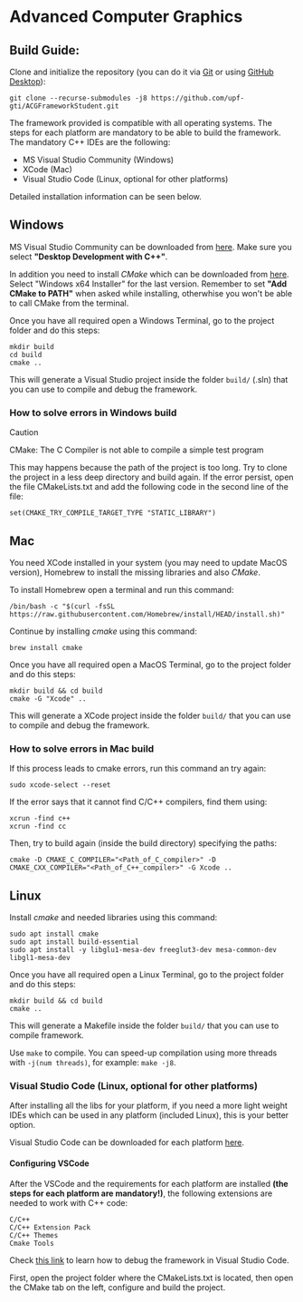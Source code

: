 # Advanced Computer Graphics

## Build Guide:
 
Clone and initialize the repository (you can do it via [Git](https://git-scm.com/downloads/win) or using [GitHub Desktop](https://desktop.github.com/download/)):
```
git clone --recurse-submodules -j8 https://github.com/upf-gti/ACGFrameworkStudent.git
```

The framework provided is compatible with all operating systems.
The steps for each platform are mandatory to be able to build the framework.
The mandatory C++ IDEs are the following:

* MS Visual Studio Community (Windows)
* XCode (Mac)
* Visual Studio Code (Linux, optional for other platforms)

Detailed installation information can be seen below.

## Windows

MS Visual Studio Community can be downloaded from [here](https://visualstudio.microsoft.com/es/free-developer-offers/). Make sure you select **"Desktop Development with C++"**.

In addition you need to install *CMake* which can be downloaded from [here](https://cmake.org/download/). Select "Windows x64 Installer" for the last version. Remember to set **"Add CMake to PATH"** when asked while installing, otherwhise you won't be able to call CMake from the terminal.

Once you have all required open a Windows Terminal, go to the project folder and do this steps:
```console
mkdir build
cd build
cmake ..
```

This will generate a Visual Studio project inside the folder ``build/`` (.sln) that you can use to compile and debug the framework.

### How to solve errors in Windows build

> [!Caution]
> CMake: The C Compiler is not able to compile a simple test program

This may happens because the path of the project is too long. Try to clone the project in a less deep directory and build again. If the error persist, open the file CMakeLists.txt and add the following code in the second line of the file:
```console
set(CMAKE_TRY_COMPILE_TARGET_TYPE "STATIC_LIBRARY")
```

## Mac

You need XCode installed in your system (you may need to update MacOS version), Homebrew to install the missing libraries and also *CMake*. 

To install Homebrew open a terminal and run this command:
```console
/bin/bash -c "$(curl -fsSL https://raw.githubusercontent.com/Homebrew/install/HEAD/install.sh)"
```

Continue by installing *cmake* using this command:
```console
brew install cmake
```

Once you have all required open a MacOS Terminal, go to the project folder and do this steps:
```console
mkdir build && cd build
cmake -G "Xcode" ..
```

This will generate a XCode project inside the folder ``build/`` that you can use to compile and debug the framework.

### How to solve errors in Mac build

If this process leads to cmake errors, run this command an try again:
```console
sudo xcode-select --reset
```

If the error says that it cannot find C/C++ compilers, find them using:
```console
xcrun -find c++
xcrun -find cc
```

Then, try to build again (inside the build directory) specifying the paths:
```console
cmake -D CMAKE_C_COMPILER="<Path_of_C_compiler>" -D CMAKE_CXX_COMPILER="<Path_of_C++_compiler>" -G Xcode ..
```

## Linux

Install *cmake* and needed libraries using this command:
```console
sudo apt install cmake
sudo apt install build-essential
sudo apt install -y libglu1-mesa-dev freeglut3-dev mesa-common-dev libgl1-mesa-dev
```

Once you have all required open a Linux Terminal, go to the project folder and do this steps:
```console
mkdir build && cd build
cmake ..
```

This will generate a Makefile inside the folder ``build/`` that you can use to compile framework.

Use ``make`` to compile. You can speed-up compilation using more threads with ``-j(num threads)``, for example: ``make -j8``.

### Visual Studio Code (Linux, optional for other platforms)

After installing all the libs for your platform, if you need a more light weight IDEs which can be used in any platform (included Linux), this is your better option.

Visual Studio Code can be downloaded for each platform [here](https://code.visualstudio.com/download).

#### Configuring VSCode

After the VSCode and the requirements for each platform are installed **(the steps for each platform are mandatory!)**, the following extensions are needed to work with C++ code:

```
C/C++
C/C++ Extension Pack
C/C++ Themes
Cmake Tools
```

Check [this link](https://gourav.io/blog/setup-vscode-to-run-debug-c-cpp-code) to learn how to debug the framework in Visual Studio Code.

First, open the project folder where the CMakeLists.txt is located, then open the CMake tab on the left, configure and build the project.
